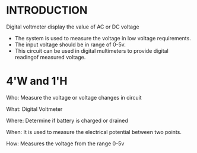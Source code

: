 # INTRODUCTION
Digital voltmeter display the value of AC or DC voltage 
- The system is used to measure the voltage in low voltage requirements.
- The input voltage should be in range of 0-5v.
- This circuit can be used in digital multimeters to provide digital readingof measured voltage.

# 4'W and 1'H
Who: Measure the voltage or voltage changes in circuit

What: Digital Voltmeter

Where: Determine if battery is charged or drained

When: It is used to measure the electrical potential between two points.

How: Measures the voltage from the range 0-5v 
